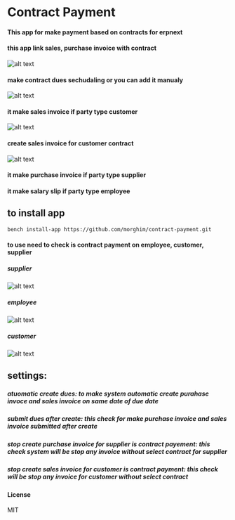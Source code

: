 # Contract Payment

#### This app for make payment based on contracts for erpnext

#### this app link sales, purchase invoice with contract 
![alt text](https://github.com/morghim/contract-payment/img/link-pur-invoice.gif)


#### make contract dues sechudaling or you can add it manualy
![alt text](https://github.com/morghim/contract-payment/img/calc-dues.gif)


#### it make sales invoice if party type customer 

![alt text](https://github.com/morghim/contract-payment/img/create-cont-sales-invoice.gif)

#### create sales invoice for customer contract
![alt text](https://github.com/morghim/contract-payment/img/sales-invoice.gif)



#### it make purchase invoice if party type supplier

#### it make salary slip if party type employee 

## to install app 

`bench install-app https://github.com/morghim/contract-payment.git`

#### to use need to check is contract payment on employee, customer, supplier 

##### supplier
![alt text](https://github.com/morghim/contract-payment/img/supplier.gif)

##### employee
![alt text](https://github.com/morghim/contract-payment/img/employee.gif)

##### customer
![alt text](https://github.com/morghim/contract-payment/img/customer.gif)




## settings:

##### atuomatic create dues: to make system automatic create purahase invoce and sales invoice on same date of due date
##### submit dues after create: this check for make purchase invoice and sales invoice submitted after create
##### stop create purchase invoice for supplier is contract payement: this check system will be stop any invoice without select contract for supplier
##### stop create sales invoice for customer is contract payment: this check will be stop any invoice for customer without select contract




#### License

MIT